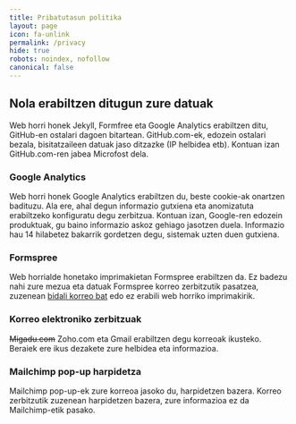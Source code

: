 ```yaml
---
title: Pribatutasun politika
layout: page
icon: fa-unlink
permalink: /privacy
hide: true
robots: noindex, nofollow
canonical: false
---
```


## Nola erabiltzen ditugun zure datuak

Web horri honek Jekyll, Formfree eta Google Analytics erabiltzen ditu, GitHub-en ostalari dagoen bitartean.
GitHub.com-ek, edozein ostalari bezala, bisitatzaileen datuak jaso ditzazke (IP helbidea etb).
Kontuan izan GitHub.com-ren jabea Microfost dela.

### Google Analytics
Web horri honek Google Analytics erabiltzen du, beste cookie-ak onartzen badituzu. Ala ere, ahal degun informazio gutxiena eta anomizatuta erabiltzeko konfiguratu degu zerbitzua.
Kontuan izan, Google-ren edozein produktuak, gu baino informazio askoz gehiago jasotzen duela. Informazio hau 14 hilabetez bakarrik gordetzen degu, sistemak uzten duen gutxiena.

### Formspree
Web horrialde honetako imprimakietan Formspree erabiltzen da. Ez badezu nahi zure mezua eta datuak Formspree korreo zerbitzutik pasatzea, zuzenean [bidali korreo bat](mailto:info@espazioa.eu) edo ez erabili web horriko imprimakirik.

### Korreo elektroniko zerbitzuak
~~Migadu.com~~ Zoho.com eta Gmail erabiltzen degu korreoak ikusteko. Beraiek ere ikus dezakete zure helbidea eta informazioa.

### Mailchimp pop-up harpidetza
Mailchimp pop-up-ek zure korreoa jasoko du, harpidetzen bazera. Korreo zerbitzutik zuzenean harpidetzen bazera, zure informazioa ez da Mailchimp-etik pasako.

